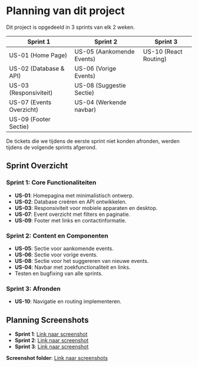 # **Planning van dit project**

Dit project is opgedeeld in 3 sprints van elk 2 weken.

| **Sprint 1**       | **Sprint 2**                 | **Sprint 3**
|---------------------|-----------------------------|-------------------------------|
| US-01 (Home Page)   | US-05 (Aankomende Events)   | US-10 (React Routing) |
| US-02 (Database & API) | US-06 (Vorige Events)   |
| US-03 (Responsiviteit) | US-08 (Suggestie Sectie) |
|US-07 (Events Overzicht)| US-04 (Werkende navbar) |
|US-09 (Footer Sectie)|

De tickets die we tijdens de eerste sprint niet konden afronden, werden tijdens de volgende sprints afgerond.

## **Sprint Overzicht**

### **Sprint 1**: **Core Functionaliteiten**

- **US-01**: Homepagina met minimalistisch ontwerp.
- **US-02**: Database creëren en API ontwikkelen.
- **US-03**: Responsiviteit voor mobiele apparaten en desktop.
- **US-07**: Event overzicht met filters en paginatie.
- **US-09**: Footer met links en contactinformatie.

### **Sprint 2**: **Content en Componenten**

- **US-05**: Sectie voor aankomende events.
- **US-06**: Sectie voor vorige events.
- **US-08**: Sectie voor het suggereren van nieuwe events.
- **US-04**: Navbar met zoekfunctionaliteit en links.
- Testen en bugfixing van alle sprints.

### **Sprint 3**: **Afronden**

- **US-10**: Navigatie en routing implementeren.

## **Planning Screenshots**

- **Sprint 1**: [Link naar screenshot](/bewijs-material-opdrachten/Opdracht-1/Criterium-2/Scrumboard/sprint1_eind.png)  
- **Sprint 2**: [Link naar screenshot](/bewijs-material-opdrachten/Opdracht-1/Criterium-2/Scrumboard/sprint2-backlog.png)  
- **Sprint 3**: [Link naar screenshot](/bewijs-material-opdrachten/Opdracht-1/Criterium-2/Scrumboard/Sprint-3-tickets.png)

**Screenshot folder**: [Link naar screenshots](/bewijs-material-opdrachten/Opdracht-1/Criterium-2/Scrumboard/)
